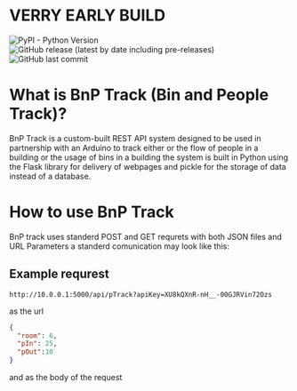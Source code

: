 # **VERRY EARLY BUILD**
<img alt="PyPI - Python Version" src="https://img.shields.io/badge/Python-%3E%3Dv3.9-brightgreen"> <img alt="GitHub release (latest by date including pre-releases)" src="https://img.shields.io/github/v/release/nodrog1061/B-P-Track?include_prereleases"> <img alt="GitHub last commit" src="https://img.shields.io/github/last-commit/nodrog1061/B-P-Track">
# What is BnP Track (Bin and People Track)?
BnP Track is a custom-built REST API system designed to be used in partnership with an Arduino to track either or the flow of people in a building or the usage of bins in a building the system is built in Python using the Flask library for delivery of webpages and pickle for the storage of data instead of a database. 

# How to use BnP Track
BnP track uses standerd POST and GET requrets with both JSON files and URL Parameters a standerd comunication may look like this:

## Example requrest

```
http://10.0.0.1:5000/api/pTrack?apiKey=XU8kQXnR-nH__-00GJRVin72Ozs
```
as the url
``` json
{
  "room": 6,
  "pIn": 25,
  "pOut":10
}
```
and as the body of the request
